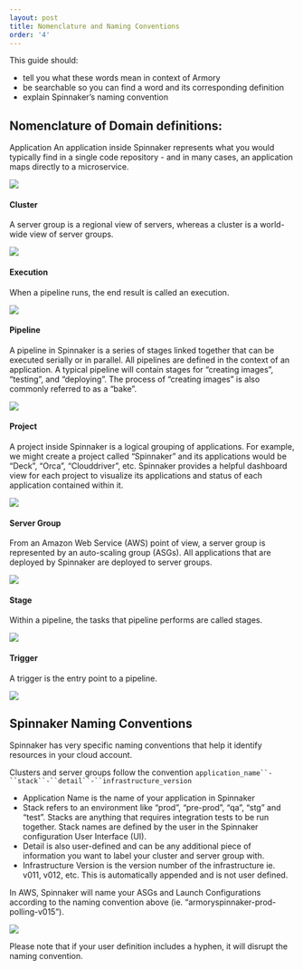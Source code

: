 ```yaml
---
layout: post
title: Nomenclature and Naming Conventions
order: '4'
---
```


This guide should:

- tell you what these words mean in context of Armory
- be searchable so you can find a word and its corresponding definition
- explain Spinnaker’s naming convention


## Nomenclature of Domain definitions:

Application
An application inside Spinnaker represents what you would typically find in a single code repository - and in many cases, an application maps directly to a microservice.

![](https://d1ax1i5f2y3x71.cloudfront.net/items/3N0l3U0F2z3j1z202j17/Image%202017-03-24%20at%203.07.57%20PM.png)

#### Cluster
A server group is a regional view of servers, whereas a cluster is a world-wide view of server groups. 

![](https://d1ax1i5f2y3x71.cloudfront.net/items/1u2q3W3U3v3t1J0x3o1S/Image%202017-03-24%20at%203.05.04%20PM.png)

#### Execution
When a pipeline runs, the end result is called an execution. 

![](https://d1ax1i5f2y3x71.cloudfront.net/items/1h2V1U0n0h3D2D1X2T0c/Image%202017-03-24%20at%203.06.50%20PM.png)

#### Pipeline
A pipeline in Spinnaker is a series of stages linked together that can be executed serially or in parallel. All pipelines are defined in the context of an application. A typical pipeline will contain stages for “creating images”, “testing”, and “deploying”. The process of “creating images” is also commonly referred to as a “bake”.

![](https://d1ax1i5f2y3x71.cloudfront.net/items/2q0K2x0m31273u023H0Y/Image%202017-03-24%20at%203.06.29%20PM.png)

#### Project
A project inside Spinnaker is a logical grouping of applications. For example, we might create a project called “Spinnaker” and its applications would be “Deck”, “Orca”, “Clouddriver”, etc. Spinnaker provides a helpful dashboard view for each project to visualize its applications and status of each application contained within it.

![](https://d1ax1i5f2y3x71.cloudfront.net/items/1s2Z330i3v033f1u2u35/Image%202017-03-24%20at%203.08.23%20PM.png)

#### Server Group
From an Amazon Web Service (AWS) point of view, a server group is represented by an auto-scaling group (ASGs). All applications that are deployed by Spinnaker are deployed to server groups. 

![](https://d1ax1i5f2y3x71.cloudfront.net/items/1u2q3W3U3v3t1J0x3o1S/Image%202017-03-24%20at%203.05.04%20PM.png)

#### Stage
Within a pipeline, the tasks that pipeline performs are called stages.

![](https://d1ax1i5f2y3x71.cloudfront.net/items/2q0K2x0m31273u023H0Y/Image%202017-03-24%20at%203.06.29%20PM.png)

#### Trigger
A trigger is the entry point to a pipeline. 

![](https://d1ax1i5f2y3x71.cloudfront.net/items/2q0K2x0m31273u023H0Y/Image%202017-03-24%20at%203.06.29%20PM.png)


## Spinnaker Naming Conventions

Spinnaker has very specific naming conventions that help it identify resources in your cloud account. 

Clusters and server groups follow the convention `application_name``-``stack``-``detail``-``infrastructure_version`  


- Application Name is the name of your application in Spinnaker
- Stack refers to an environment like “prod”, “pre-prod”, “qa”, “stg” and “test”. Stacks are anything that requires integration tests to be run together. Stack names are defined by the user in the Spinnaker configuration User Interface (UI).
- Detail is also user-defined and can be any additional piece of information you want to label your cluster and server group with.
- Infrastructure Version is the version number of the infrastructure ie. v011, v012, etc. This is automatically appended and is not user defined. 

In AWS, Spinnaker will name your ASGs and Launch Configurations according to the naming convention above (ie. “armoryspinnaker-prod-polling-v015”). 

![](https://d1ax1i5f2y3x71.cloudfront.net/items/3l332i3p3B1L1T0t0E2j/Image%202017-03-24%20at%203.10.53%20PM.png)

Please note that if your user definition includes a hyphen, it will disrupt the naming convention. 
